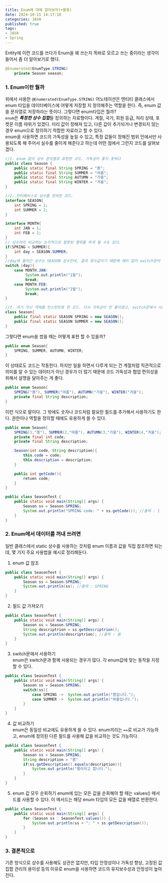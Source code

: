 ```yaml
---
title: Enum에 대해 알아보자(+활용)    
date: 2024-10-15 14:17:18
categories: JAVA       
published: true 
tags:
- JAVA   
- Spring      
---
```


Entity에 이런 코드를 쓰다가 Enum을 왜 쓰는지 똑바로 모르고 쓰는 중이라는 생각이 들어서 좀 더 알아보기로 했다.   
```java  
@Enumerated(EnumType.STRING)
    private Season season; 
```  

### 1. Enum이란 뭘까  
위에서 사용한 `@Enumerated(EnumType.STRING)` 어노테이션은 엔티티 클래스에서 enum 타입을 데이터베이스에 어떻게 저장할 지 정의해주는 역할을 한다. 즉, enum 값을 문자열로 저장하라는 뜻이다. 그렇다면 enum타입은 뭘까?  
`enum`은 ***특정한 상수 집합***을 정의하는 자료형이다. 계절, 국가, 회원 등급, 처리 상태, 포켓몬 이름 따위가 있겠다. 미리 값이 정해져 있고, 다른 값이 추가되거나 변경되지 않는 경우 enum으로 정의하기 적합한 자료라고 할 수 있다.  
enum을 사용하면 코드의 가독성을 높일 수 있고, 특정 값들이 정해진 범위 안에서만 사용되도록 해 주어서 실수를 줄이게 해준다고 하는데 어떤 점에서 그런지 코드를 살펴보겠다.  

```java  
//1. enum 없이 상수 문자열로 표현한 코드. 가독성이 좋지 못하다  
public class Season {
    public static final String SPRING = "봄";
    public static final String SUMMER = "여름";
    public static final String AUTUMN = "가을";
    public static final String WINTER = "겨울";
} 
```  
```java  
//2. 인터페이스로 상수를 정의한 코드.
interface SEASON{
    int SPRING = 1;
    int SUMMER = 2;
}

interface MONTH{
    int JAN = 1;
    int FEB = 2;
}
// 상수끼리 비교하는 논리적으로 잘못된 행위를 하게 될 수도 있다. 
if(SPRING < SUMMER){
    int day = SEASON.SUMMER;
}
//day에 들어간 상수는 SEASON 상수인데, 결국 정수값이기 때문에 에러 없이 switch문이 수행됨 -> 문제가 발생할 수 있다. 
switch (day){
    case MONTH.JAN:
         System.out.println("1월");
         break;
    case MONTH.FEB:
         System.out.println("2월");
         break;
}
```  
```java  
//3. 자기 자신 객체를 인스턴트화 한 코드. 다시 가독성이 안 좋아졌고, switch문에서 사용 할 수 없다(switch 조건문에 들어갈 수 있는 데이터 타입이 한정적임)
class Season{
    public final static SEASON SPRING = new SEASON();
    public final static SEASON SUMMER = new SEASON();    
}

```  

그렇다면 enum을 썼을 때는 어떻게 표현 할 수 있을까?  
```java  
public enum Season{
    SPRING, SUMMER, AUTUMN, WINTER; 
}
```  
이 상태로도 코드는 작동한다. 하지만 일을 하면서 다루게 되는 건 계절처럼 직관적으로 의미를 알 수 있는 데이터가 아닌 경우가 더 많기 때문에 코드 가독성과 협업 편의성을 위해서 설명을 달아주는 게 좋다.  

```java  
public enum Season{
    SPRING("봄"), SUMMER("여름"), AUTUMN("가을"), WINTER("겨울");   
    private final String description;
}
```  
이런 식으로 말이다. 그 밖에도 숫자나 코드처럼 필요한 필드를 추가해서 사용하기도 한다. 권한이나 역할을 정의할 때에도 유용하게 쓸 수 있다.   
```java  
public enum Season{
    SPRING(1,"봄"), SUMMER(2,"여름"), AUTUMN(3,"가을"), WINTER(4,"겨울");   
    private final int code; 
    private final String description;

    Season(int code, String description){
        this.code = code;
        this.description = description; 
    }

    public int getCode(){
        retuen code; 
    }
}

```  
```java  
public class SeasonTest {
    public static void main(String[] args) {
        Season ss = Season.SPRING;
        System.out.println("SPRING code: " + ss.getCode()); //출력 : 1  
    }
}
```  

### 2. Enum에서 데이터를 꺼내 쓰려면  
일반 클래스에서 static 상수를 사용하는 것처럼 enum 이름과 값을 직접 참조하면 되는데, 몇 가지 주요 사용법을 예시로 정리해둔다.  

1. enum 값 참조  
```java  
public class SeasonTest {
    public static void main(String[] args) {
        Season ss = Season.SPRING;
        System.out.println(ss); //출력 : SPRING  
    }
}
```  
2. 필드 값 가져오기  
```java  
public class SeasonTest {
    public static void main(String[] args) {
        Season ss = Season.SPRING;
        String descriptrion = ss.getDescriptrion();
        System.out.println(descriptrion); //출력 : 봄   
    }
}
```    
3. switch문에서 사용하기  
enum은 switch문과 함께 사용되는 경우가 많다. 각 enum값에 맞는 동작을 지정할 수 있다.  
```java  
public class SeasonTest {
    public static void main(String[] args) {
        Season ss = Season.SPRING;
        switch(ss){
            case SPRING ->  System.out.println("봄입니다.");
            case SUMMER ->  System.out.println("여름입니다.");
        } 
    }
}
```  
4. 값 비교하기   
enum은 동일성 비교에도 유용하게 쓸 수 있다. enum끼리는 `==`로 비교가 가능하고, enum에 정의된 다른 필드를 사용해 값을 비교하는 것도 가능하다. 
```java  
public class SeasonTest {
    public static void main(String[] args) {
        Season ss = Season.SPRING;
        String description = "봄"
        if(ss.getDescription().equals(description)){
            System.out.println("봄이라고 합니다.");
        } 
    }
}
```  

5. enum 값 모두 순회하기
enum에 있는 모든 값을 순회해야 할 때는 values() 메서드를 사용할 수 있다. 이 메서드는 해당 enum 타입의 모든 값을 배열로 반환한다.   
```java  
public class SeasonTest {
    public static void main(String[] args) {
        for (Season ss : SeasonTest.values()) {
            System.out.println(ss + ": " + ss.getDescription());
        }
    }
}
```  

### 3. 결론적으로  
기존 방식으로 상수를 사용해도 상관은 없지만, 타입 안정성이나 가독성 향상, 고정된 값 집합 관리의 용이성 등의 이유로 enum을 사용하면 코드의 유지보수성과 안정성이 높아진다.   